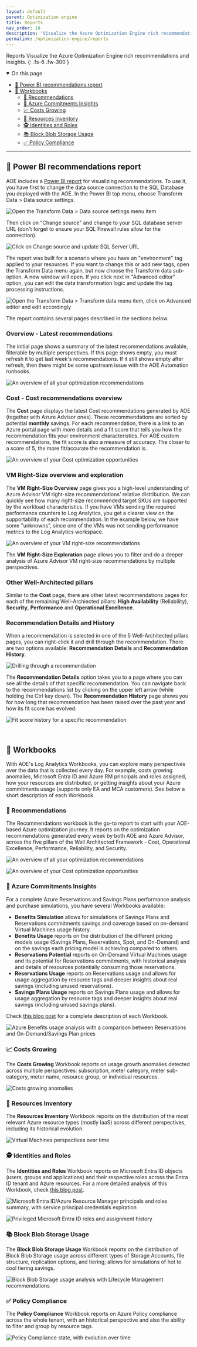 ```yaml
---
layout: default
parent: Optimization engine
title: Reports
nav_order: 10
description: 'Visualize the Azure Optimization Engine rich recommendations and insights.'
permalink: /optimization-engine/reports
---
```


<span class="fs-9 d-block mb-4">Reports</span>
Visualize the Azure Optimization Engine rich recommendations and insights.
{: .fs-6 .fw-300 }

<details open markdown="1">
   <summary class="fs-2 text-uppercase">On this page</summary>

- [📒 Power BI recommendations report](#-power-bi-recommendations-report)
- [📒 Workbooks](#-workbooks)
    - [💉 Recommendations](#-recommendations)
    - [🤝 Azure Commitments Insights](#-azure-commitments-insights)
    - [📈 Costs Growing](#-costs-growing)
    - [📖 Resources Inventory](#-resources-inventory)
    - [🕵 Identities and Roles](#-identities-and-roles)
    - [📚 Block Blob Storage Usage](#-block-blob-storage-usage)
    - [✅ Policy Compliance](#-policy-compliance)

</details>

---

## 📒 Power BI recommendations report

AOE includes a [Power BI report](http://aka.ms/AzureOptimizationEngine/powerbi) for visualizing recommendations. To use it, you have first to change the data source connection to the SQL Database you deployed with the AOE. In the Power BI top menu, choose Transform Data > Data source settings.

![Open the Transform Data > Data source settings menu item](../assets/images/aoe/powerbi-transformdatamenu.jpg "Transform Data menu options")

Then click on "Change source" and change to your SQL database server URL (don't forget to ensure your SQL Firewall rules allow for the connection).

![Click on Change source and update SQL Server URL](../assets/images/aoe/powerbi-datasourcesettings.jpg "Update data source settings")

The report was built for a scenario where you have an "environment" tag applied to your resources. If you want to change this or add new tags, open the Transform Data menu again, but now choose the Transform data sub-option. A new window will open. If you click next in "Advanced editor" option, you can edit the data transformation logic and update the tag processing instructions.

![Open the Transform Data > Transform data menu item, click on Advanced editor and edit accordingly](../assets/images/aoe/powerbi-transformdata.jpg "Update data transformation logic")

The report contains several pages described in the sections below.

### Overview - Latest recommendations

The initial page shows a summary of the latest recommendations available, filterable by multiple perspectives. If this page shows empty, you must refresh it to get last week's recommendations. If it still shows empty after refresh, then there might be some upstream issue with the AOE Automation runbooks.

![An overview of all your optimization recommendations](../assets/images/aoe/powerbi-dashboard-overview.jpg "An overview of all your optimization recommendations")

### Cost - Cost recommendations overview

The **Cost** page displays the latest Cost recommendations generated by AOE (together with Azure Advisor ones). These recommendations are sorted by potential **monthly** savings. For each recommendation, there is a link to an Azure portal page with more details and a fit score that tells you how the recommendation fits your environment characteristics. For AOE custom recommendations, the fit score is also a measure of accuracy. The closer to a score of 5, the more fit/accurate the recommendation is.

![An overview of your Cost optimization opportunities](../assets/images/aoe/powerbi-dashboard-costoverview.jpg "An overview of your Cost optimization opportunities")

### VM Right-Size overview and exploration

The **VM Right-Size Overview** page gives you a high-level understanding of Azure Advisor VM right-size recommendations' relative distribution. We can quickly see how many right-size recommended target SKUs are supported by the workload characteristics. If you have VMs sending the required performance counters to Log Analytics, you get a clearer view on the supportability of each recommendation. In the example below, we have some "unknowns", since one of the VMs was not sending performance metrics to the Log Analytics workspace.

![An overview of your VM right-size recommendations](../assets/images/aoe/powerbi-dashboard-vmrightsizeoverview.jpg "An overview of your VM right-size recommendations")

The **VM Right-Size Exploration** page allows you to filter and do a deeper analysis of Azure Advisor VM right-size recommendations by multiple perspectives.

### Other Well-Architected pillars

Similar to the **Cost** page, there are other latest recommendations pages for each of the remaining Well-Archiected pillars: **High Availability** (Reliability), **Security**, **Performance** and **Operational Excellence**.

### Recommendation Details and History

When a recommendation is selected in one of the 5 Well-Architected pillars pages, you can right-click it and drill through the recommendation. There are two options available: **Recommendation Details** and **Recommendation History**.

![Drilling through a recommendation](../assets/images/aoe/powerbi-recdetails-drillthrough.jpg "Drilling through a recommendation")

The **Recommendation Details** option takes you to a page where you can see all the details of that specific recommendation. You can navigate back to the recommendations list by clicking on the upper left arrow (while holding the Ctrl key down). The **Recommendation History** page shows you for how long that recommendation has been raised over the past year and how its fit score has evolved.

![Fit score history for a specific recommendation](../assets/images/aoe/powerbi-dashboard-fitscorehistory.jpg "Fit score history for a specific recommendation")

<br>

## 📒 Workbooks

With AOE's Log Analytics Workbooks, you can explore many perspectives over the data that is collected every day. For example, costs growing anomalies, Microsoft Entra ID and Azure RM principals and roles assigned, how your resources are distributed, or getting insights about your Azure commitments usage (supports only EA and MCA customers). See below a short description of each Workbook.

### 💉 Recommendations

The Recommendations workbook is the go-to report to start with your AOE-based Azure optimization journey. It reports on the optimization recommendations generated every week by both AOE and Azure Advisor, across the five pillars of the Well Architected Framework - Cost, Operational Excellence, Performance, Reliability, and Security.

![An overview of all your optimization recommendations](../assets/images/aoe/workbooks-recommendations-overview.jpg "An overview of all your optimization recommendations")

![An overview of your Cost optimization opportunities](../assets/images/aoe/workbooks-recommendations-costoverview.jpg "An overview of your Cost optimization opportunities")

### 🤝 Azure Commitments Insights

For a complete Azure Reservations and Savings Plans performance analysis and purchase simulations, you have several Workbooks available:

- **Benefits Simulation** allows for simulations of Savings Plans and Reservations commitments savings and coverage based on on-demand Virtual Machines usage history.
- **Benefits Usage** reports on the distribution of the different pricing models usage (Savings Plans, Reservations, Spot, and On-Demand) and on the savings each pricing model is achieving compared to others.
- **Reservations Potential** reports on On-Demand Virtual Machines usage and its potential for Reservations commitments, with historical analysis and details of resources potentially consuming those reservations.
- **Reservations Usage** reports on Reservations usage and allows for usage aggregation by resource tags and deeper insights about real savings (including unused reservations).
- **Savings Plans Usage** reports on Savings Plans usage and allows for usage aggregation by resource tags and deeper insights about real savings (including unused savings plans).

Check [this blog post](https://aka.ms/AzureOptimizationEngine/commitmentsblog) for a complete description of each Workbook.

![Azure Benefits usage analysis with a comparison between Reservations and On-Demand/Savings Plan prices](../assets/images/aoe/workbooks-benefitsusage-reservations.jpg "Azure Benefits usage analysis with a comparison between Reservations and On-Demand/Savings Plan prices")

### 📈 Costs Growing

The **Costs Growing** Workbook reports on usage growth anomalies detected across multiple perspectives: subscription, meter category, meter sub-category, meter name, resource group, or individual resources.

![Costs growing anomalies](../assets/images/aoe/workbooks-costsgrowing-anomalies.jpg "Costs growing anomalies")

### 📖 Resources Inventory

The **Resources Inventory** Workbook reports on the distribution of the most relevant Azure resource types (mostly IaaS) across different perspectives, including its historical evolution.

![Virtual Machines perspectives over time](../assets/images/aoe/workbooks-resourcesinventory-vms.jpg "Virtual Machines perspectives over time")

### 🕵 Identities and Roles

The **Identities and Roles** Workbook reports on Microsoft Entra ID objects (users, groups and applications) and their respective roles across the Entra ID tenant and Azure resources. For a more detailed analysis of this Workbook, check [this blog post](https://aka.ms/AzureOptimizationEngine/identitygovblog).

![Microsoft Entra ID/Azure Resource Manager principals and roles summary, with service principal credentials expiration](../assets/images/aoe/workbooks-identitiesroles-summary.jpg "Microsoft Entra ID/Azure Resource Manager principals and roles summary, with service principal credentials expiration")

![Privileged Microsoft Entra ID roles and assignment history](../assets/images/aoe/workbooks-identitiesroles-rolehistory.jpg "Priviliged Microsoft Entra ID roles and assignment history")

### 📚 Block Blob Storage Usage

The **Block Blob Storage Usage** Workbook reports on the distribution of Block Blob Storage usage across different types of Storage Accounts, file structure, replication options, and tiering; allows for simulations of hot to cool tiering savings.

![Block Blob Storage usage analysis with Lifecycle Management recommendations](../assets/images/aoe/workbooks-blockblobusage-standardv2.jpg "Block Blob Storage usage analysis with Lifecycle Management recommendations")

### ✅ Policy Compliance

The **Policy Compliance** Workbook reports on Azure Policy compliance across the whole tenant, with an historical perspective and also the ability to filter and group by resource tags.

![Policy Compliance state, with evolution over time](../assets/images/aoe/workbooks-policycompliance.jpg "Policy Compliance state, with evolution over time")
